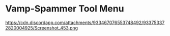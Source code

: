 # Vamp-Spammer Tool Menu
https://cdn.discordapp.com/attachments/933467076553748492/933753372820004925/Screenshot_453.png
